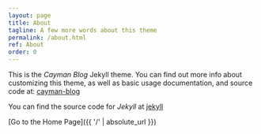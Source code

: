 ```yaml
---
layout: page
title: About
tagline: A few more words about this theme
permalink: /about.html
ref: About
order: 0
---
```


This is the _Cayman Blog_ Jekyll theme. You can find out more info about customizing this theme, as well as basic usage documentation, and source code at: [cayman-blog](https://github.com/lorepirri/cayman-blog)

You can find the source code for _Jekyll_ at [jekyll](https://github.com/jekyll/jekyll)


[Go to the Home Page]({{ '/' | absolute_url }})
